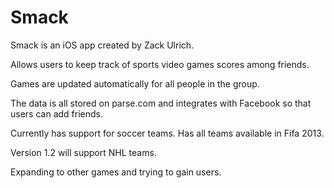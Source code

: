 Smack
=====


Smack is an iOS app created by Zack Ulrich.

Allows users to keep track of sports video games scores among friends. 

Games are updated automatically for all people in the group.

The data is all stored on parse.com and integrates with Facebook so that users can add friends.

Currently has support for soccer teams. Has all teams available in Fifa 2013.

Version 1.2 will support NHL teams.

Expanding to other games and trying to gain users.  
